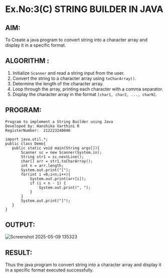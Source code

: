 # Ex.No:3(C)    STRING BUILDER IN JAVA

## AIM:
To Create a java program to convert string into a character array and display it in a specific format.
## ALGORITHM :

1. Initialize `Scanner` and read a string input from the user.
2. Convert the string to a character array using `toCharArray()`.
3. Determine the length of the character array.
4. Loop through the array, printing each character with a comma separator.
5. Display the character array in the format `[char1, char2, ..., charN]`.

## PROGRAM:
 ```
Program to implement a String Builder using Java
Developed by: Hanshika Varthini R
RegisterNumber:  212223240046

import java.util.*;
public class Demo{
    public static void main(String args[]){
        Scanner sc = new Scanner(System.in);
        String str1 = sc.nextLine();
        char[] arr = str1.toCharArray();
        int n = arr.length;
        System.out.print("[");
        for(int i =0;i<n;i++){
            System.out.print(arr[i]);
            if (i < n - 1) {
                System.out.print(", ");
            }
        }
        System.out.print("]");
    }
}
```


## OUTPUT:

![Screenshot 2025-05-09 135323](https://github.com/user-attachments/assets/fbe70b98-607c-43dd-8a93-3a0fac08e7dd)


## RESULT:
Thus the java program to convert string into a character array and display it in a specific format executed successfully.



